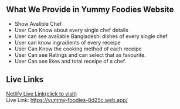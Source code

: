 ## What We Provide in Yummy Foodies Website

* Show Avalible Chef<br>
* User Can Know about every single chef  details<br>
* User can see avaliable Bangladeshi dishes of every single chef<br> 
* User can know ingradients of every receipe<br>
* User Can Know the cooking method of each receipe<br>
* User Can see Ratings and can select that as favourite.<br>
* User Can see likes and total receipe of a chef.<br>

## Live Links
[Netlify Live Link(click to visit)](https://yummy-foodies-8d25c.web.app/) <br>
Live Link: https://yummy-foodies-8d25c.web.app/